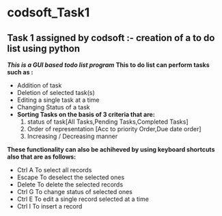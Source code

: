 # codsoft_Task1
## Task 1 assigned by codsoft :- creation of a to do list using python

_**This is a GUI based todo list program**_
**This to do list can perform tasks such as :**
  - Addition of task
  - Deletion of selected task(s)
  - Editing a single task at a time
  - Changing Status of a task 
  - **Sorting Tasks on the basis of 3 criteria that are:**
    1. status of task[All Tasks,Pending Tasks,Completed Tasks]
    2. Order of representation [Acc to priority Order,Due date order]
    3. Increasing / Decreasing manner
    
**These functionality can also be achiheved by using keyboard shortcuts also that are as follows:**
  - Ctrl A  To select all records
  - Escape  To deselect the selected ones
  - Delete  To delete the selected records
  - Ctrl G  To change status of selected ones
  - Ctrl E  To edit a single record selected at a time
  - Ctrl I  To insert a record
